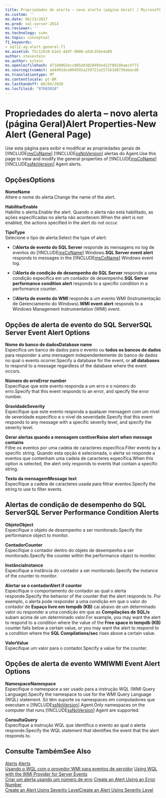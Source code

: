 ```yaml
---
title: Propriedades do alerta – novo alerta (página Geral) | Microsoft Docs
ms.custom: ''
ms.date: 06/13/2017
ms.prod: sql-server-2014
ms.reviewer: ''
ms.technology: ssms
ms.topic: conceptual
f1_keywords:
- sql12.ag.alert.general.f1
ms.assetid: f5c11610-62e3-44df-9800-a5dc35be4a09
author: stevestein
ms.author: sstein
ms.openlocfilehash: 471b0062ecc805e83020495e422f8914baec5f71
ms.sourcegitcommit: ad4d92dce894592a259721a1571b1d8736abacdb
ms.translationtype: MT
ms.contentlocale: pt-BR
ms.lasthandoff: 08/04/2020
ms.locfileid: "87683920"
---
```

# <a name="alert-properties-new-alert-general-page"></a><span data-ttu-id="b86e8-102">Propriedades do alerta – novo alerta (página Geral)</span><span class="sxs-lookup"><span data-stu-id="b86e8-102">Alert Properties-New Alert (General Page)</span></span>
  <span data-ttu-id="b86e8-103">Use esta página para exibir e modificar as propriedades gerais de [!INCLUDE[msCoName](../../includes/msconame-md.md)] [!INCLUDE[ssNoVersion](../../includes/ssnoversion-md.md)] alertas do Agent.</span><span class="sxs-lookup"><span data-stu-id="b86e8-103">Use this page to view and modify the general properties of [!INCLUDE[msCoName](../../includes/msconame-md.md)] [!INCLUDE[ssNoVersion](../../includes/ssnoversion-md.md)] Agent alerts.</span></span>  
  
## <a name="options"></a><span data-ttu-id="b86e8-104">Opções</span><span class="sxs-lookup"><span data-stu-id="b86e8-104">Options</span></span>  
 <span data-ttu-id="b86e8-105">**Nome**</span><span class="sxs-lookup"><span data-stu-id="b86e8-105">**Name**</span></span>  
 <span data-ttu-id="b86e8-106">Altere o nome do alerta.</span><span class="sxs-lookup"><span data-stu-id="b86e8-106">Change the name of the alert.</span></span>  
  
 <span data-ttu-id="b86e8-107">**Habilitar**</span><span class="sxs-lookup"><span data-stu-id="b86e8-107">**Enable**</span></span>  
 <span data-ttu-id="b86e8-108">Habilite o alerta.</span><span class="sxs-lookup"><span data-stu-id="b86e8-108">Enable the alert.</span></span> <span data-ttu-id="b86e8-109">Quando o alerta não está habilitado, as ações especificadas no alerta não acontecem.</span><span class="sxs-lookup"><span data-stu-id="b86e8-109">When the alert is not enabled, the actions specified in the alert do not occur.</span></span>  
  
 <span data-ttu-id="b86e8-110">**Tipo**</span><span class="sxs-lookup"><span data-stu-id="b86e8-110">**Type**</span></span>  
 <span data-ttu-id="b86e8-111">Selecione o tipo de alerta:</span><span class="sxs-lookup"><span data-stu-id="b86e8-111">Select the type of alert:</span></span>  
  
-   <span data-ttu-id="b86e8-112">O**Alerta de evento do SQL Server** responde às mensagens no log de eventos do [!INCLUDE[msCoName](../../includes/msconame-md.md)] Windows.</span><span class="sxs-lookup"><span data-stu-id="b86e8-112">**SQL Server event alert** responds to messages in the [!INCLUDE[msCoName](../../includes/msconame-md.md)] Windows event log.</span></span>  
  
-   <span data-ttu-id="b86e8-113">O**Alerta de condição de desempenho do SQL Server** responde a uma condição específica em um contador de desempenho.</span><span class="sxs-lookup"><span data-stu-id="b86e8-113">**SQL Server performance condition alert** responds to a specific condition in a performance counter.</span></span>  
  
-   <span data-ttu-id="b86e8-114">O**Alerta de evento do WMI** responde a um evento WMI (Instrumentação de Gerenciamento do Windows).</span><span class="sxs-lookup"><span data-stu-id="b86e8-114">**WMI event alert** responds to a Windows Management Instrumentation (WMI) event.</span></span>  
  
## <a name="sql-server-event-alert-options"></a><span data-ttu-id="b86e8-115">Opções de alerta de evento do SQL Server</span><span class="sxs-lookup"><span data-stu-id="b86e8-115">SQL Server Event Alert Options</span></span>  
 <span data-ttu-id="b86e8-116">**Nome do banco de dados**</span><span class="sxs-lookup"><span data-stu-id="b86e8-116">**Database name**</span></span>  
 <span data-ttu-id="b86e8-117">Especifica um banco de dados para o evento ou **todos os bancos de dados** para responder a uma mensagem independentemente do banco de dados no qual o evento ocorrer.</span><span class="sxs-lookup"><span data-stu-id="b86e8-117">Specify a database for the event, or **all databases** to respond to a message regardless of the database where the event occurs.</span></span>  
  
 <span data-ttu-id="b86e8-118">**Número do erro**</span><span class="sxs-lookup"><span data-stu-id="b86e8-118">**Error number**</span></span>  
 <span data-ttu-id="b86e8-119">Especifique que este evento responda a um erro e o número do erro.</span><span class="sxs-lookup"><span data-stu-id="b86e8-119">Specify that this event responds to an error, and specify the error number.</span></span>  
  
 <span data-ttu-id="b86e8-120">**Gravidade**</span><span class="sxs-lookup"><span data-stu-id="b86e8-120">**Severity**</span></span>  
 <span data-ttu-id="b86e8-121">Especifique que este evento responda a qualquer mensagem com um nível de severidade específico e o nível de severidade.</span><span class="sxs-lookup"><span data-stu-id="b86e8-121">Specify that this event responds to any message with a specific severity level, and specify the severity level.</span></span>  
  
 <span data-ttu-id="b86e8-122">**Gerar alertas quando a mensagem contiver**</span><span class="sxs-lookup"><span data-stu-id="b86e8-122">**Raise alert when message contains**</span></span>  
 <span data-ttu-id="b86e8-123">Filtre os eventos por uma cadeia de caracteres específica.</span><span class="sxs-lookup"><span data-stu-id="b86e8-123">Filter events by a specific string.</span></span> <span data-ttu-id="b86e8-124">Quando esta opção é selecionada, o alerta só responde a eventos que contenham uma cadeia de caracteres específica.</span><span class="sxs-lookup"><span data-stu-id="b86e8-124">When this option is selected, the alert only responds to events that contain a specific string.</span></span>  
  
 <span data-ttu-id="b86e8-125">**Texto da mensagem**</span><span class="sxs-lookup"><span data-stu-id="b86e8-125">**Message text**</span></span>  
 <span data-ttu-id="b86e8-126">Especifique a cadeia de caracteres usada para filtrar eventos.</span><span class="sxs-lookup"><span data-stu-id="b86e8-126">Specify the string to use to filter events.</span></span>  
  
## <a name="sql-server-performance-condition-alerts"></a><span data-ttu-id="b86e8-127">Alertas de condição de desempenho do SQL Server</span><span class="sxs-lookup"><span data-stu-id="b86e8-127">SQL Server Performance Condition Alerts</span></span>  
 <span data-ttu-id="b86e8-128">**Objeto**</span><span class="sxs-lookup"><span data-stu-id="b86e8-128">**Object**</span></span>  
 <span data-ttu-id="b86e8-129">Especifique o objeto de desempenho a ser monitorado.</span><span class="sxs-lookup"><span data-stu-id="b86e8-129">Specify the performance object to monitor.</span></span>  
  
 <span data-ttu-id="b86e8-130">**Contador**</span><span class="sxs-lookup"><span data-stu-id="b86e8-130">**Counter**</span></span>  
 <span data-ttu-id="b86e8-131">Especifique o contador dentro do objeto de desempenho a ser monitorado.</span><span class="sxs-lookup"><span data-stu-id="b86e8-131">Specify the counter within the performance object to monitor.</span></span>  
  
 <span data-ttu-id="b86e8-132">**Instância**</span><span class="sxs-lookup"><span data-stu-id="b86e8-132">**Instance**</span></span>  
 <span data-ttu-id="b86e8-133">Especifique a instância do contador a ser monitorado.</span><span class="sxs-lookup"><span data-stu-id="b86e8-133">Specify the instance of the counter to monitor.</span></span>  
  
 <span data-ttu-id="b86e8-134">**Alertar se o contador**</span><span class="sxs-lookup"><span data-stu-id="b86e8-134">**Alert if counter**</span></span>  
 <span data-ttu-id="b86e8-135">Especifique o comportamento do contador ao qual o alerta responde.</span><span class="sxs-lookup"><span data-stu-id="b86e8-135">Specify the behavior of the counter that the alert responds to.</span></span> <span data-ttu-id="b86e8-136">Por exemplo, o alerta pode responder a uma condição em que o valor do contador de **Espaço livre em tempdb (KB)** cai abaixo de um determinado valor ou responder a uma condição em que as **Compilações de SQL/s** subam acima de um determinado valor.</span><span class="sxs-lookup"><span data-stu-id="b86e8-136">For example, you may want the alert to respond to a condition where the value of the **Free space in tempdb (KB)** counter falls below a certain value, or you may want the alert to respond to a condition where the **SQL Compilations/sec** rises above a certain value.</span></span>  
  
 <span data-ttu-id="b86e8-137">**Valor**</span><span class="sxs-lookup"><span data-stu-id="b86e8-137">**Value**</span></span>  
 <span data-ttu-id="b86e8-138">Especifique um valor para o contador.</span><span class="sxs-lookup"><span data-stu-id="b86e8-138">Specify a value for the counter.</span></span>  
  
## <a name="wmi-event-alert-options"></a><span data-ttu-id="b86e8-139">Opções de alerta de evento WMI</span><span class="sxs-lookup"><span data-stu-id="b86e8-139">WMI Event Alert Options</span></span>  
 <span data-ttu-id="b86e8-140">**Namespace**</span><span class="sxs-lookup"><span data-stu-id="b86e8-140">**Namespace**</span></span>  
 <span data-ttu-id="b86e8-141">Especifique o namespace a ser usado para a instrução WQL (WMI Query Language).</span><span class="sxs-lookup"><span data-stu-id="b86e8-141">Specify the namespace to use for the WMI Query Language (WQL) statement.</span></span> <span data-ttu-id="b86e8-142">Só têm suporte os namespaces em computadores que executam o [!INCLUDE[ssNoVersion](../../includes/ssnoversion-md.md)] Agent.</span><span class="sxs-lookup"><span data-stu-id="b86e8-142">Only namespaces on the computer that runs [!INCLUDE[ssNoVersion](../../includes/ssnoversion-md.md)] Agent are supported.</span></span>  
  
 <span data-ttu-id="b86e8-143">**Consulta**</span><span class="sxs-lookup"><span data-stu-id="b86e8-143">**Query**</span></span>  
 <span data-ttu-id="b86e8-144">Especifique a instrução WQL que identifica o evento ao qual o alerta responde.</span><span class="sxs-lookup"><span data-stu-id="b86e8-144">Specify the WQL statement that identifies the event that the alert responds to.</span></span>  
  
## <a name="see-also"></a><span data-ttu-id="b86e8-145">Consulte Também</span><span class="sxs-lookup"><span data-stu-id="b86e8-145">See Also</span></span>  
 <span data-ttu-id="b86e8-146">[Alerts](alerts.md) </span><span class="sxs-lookup"><span data-stu-id="b86e8-146">[Alerts](alerts.md) </span></span>  
 <span data-ttu-id="b86e8-147">[Usando o WQL com o provedor WMI para eventos de servidor](../../relational-databases/wmi-provider-server-events/using-wql-with-the-wmi-provider-for-server-events.md) </span><span class="sxs-lookup"><span data-stu-id="b86e8-147">[Using WQL with the WMI Provider for Server Events](../../relational-databases/wmi-provider-server-events/using-wql-with-the-wmi-provider-for-server-events.md) </span></span>  
 <span data-ttu-id="b86e8-148">[Criar um alerta usando um número de erro](create-an-alert-using-an-error-number.md) </span><span class="sxs-lookup"><span data-stu-id="b86e8-148">[Create an Alert Using an Error Number](create-an-alert-using-an-error-number.md) </span></span>  
 [<span data-ttu-id="b86e8-149">Create an Alert Using Severity Level</span><span class="sxs-lookup"><span data-stu-id="b86e8-149">Create an Alert Using Severity Level</span></span>](create-an-alert-using-severity-level.md)  
  
  
